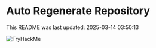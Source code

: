# Auto Regenerate Repository

This README was last updated: 2025-03-14 03:50:13

 ![TryHackMe](https://tryhackme.com/badge/533634)